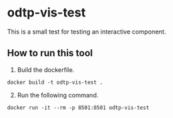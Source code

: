 # odtp-vis-test

This is a small test for testing an interactive component. 

## How to run this tool 

1. Build the dockerfile.

```
docker build -t odtp-vis-test .
```

2. Run the following command.

```
docker run -it --rm -p 8501:8501 odtp-vis-test
```

